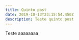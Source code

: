 ```yaml
---
title: Quinto post
date: 2019-10-13T23:15:54.450Z
description: Teste quinto post
---
```

Teste aaaaaaaa
